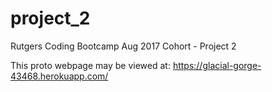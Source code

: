 # project_2
Rutgers Coding Bootcamp Aug 2017 Cohort - Project 2

This proto webpage may be viewed at: https://glacial-gorge-43468.herokuapp.com/
